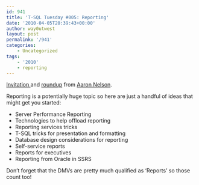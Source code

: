 ```yaml
---
id: 941
title: 'T-SQL Tuesday #005: Reporting'
date: '2010-04-05T20:39:43+00:00'
author: way0utwest
layout: post
permalink: '/941'
categories:
    - Uncategorized
tags:
    - '2010'
    - reporting
---
```


[Invitation ](http://sqlvariant.com/2010/04/t-sql-tuesday-005-reporting/)and [roundup](http://sqlvariant.com/2010/04/t-sql-tuesday-005-reporting-the-round-up/) from [Aaron Nelson](http://sqlvariant.com).

Reporting is a potentially huge topic so here are just a handful of ideas that might get you started:

- Server Performance Reporting
- Technologies to help offload reporting
- Reporting services tricks
- T-SQL tricks for presentation and formatting
- Database design considerations for reporting
- Self-service reports
- Reports for executives
- Reporting from Oracle in SSRS

Don’t forget that the DMVs are pretty much qualified as ‘Reports’ so those count too!